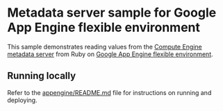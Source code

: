 # Metadata server sample for Google App Engine flexible environment

This sample demonstrates reading values from the
[Compute Engine metadata server](https://cloud.google.com/compute/docs/metadata)
from Ruby on
[Google App Engine flexible environment](https://cloud.google.com/appengine/docs/flexible/).

## Running locally

Refer to the [appengine/README.md](../README.md) file for instructions on
running and deploying.
